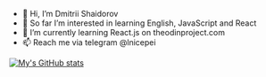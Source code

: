 - 👋 Hi, I’m Dmitrii Shaidorov
- 👀 So far I’m interested in learning English, JavaScript and React
- 🌱 I’m currently learning React.js on theodinproject.com
- 📫 Reach me via telegram @lnicepei 

[![My's GitHub stats](https://github-readme-stats.vercel.app/api?username=lnicepei)](https://github.com/lnicepei/github-readme-stats)
